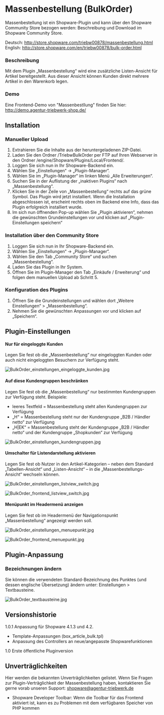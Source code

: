 Massenbestellung (BulkOrder)
==================

Massenbestellung ist ein Shopware-Plugin und kann über den Shopware Community Store bezogen werden: 
Beschreibung und Download im Shopware Community Store.

Deutsch: http://store.shopware.com/triebw00878/massenbestellung.html
English: http://store.shopware.com/en/triebw00878/bulk-order.html

### Beschreibung
Mit dem Plugin „Massenbestellung“ wird eine zusätzliche Listen-Ansicht für Artikel bereitgestellt. Aus dieser Ansicht können Kunden direkt mehrere Artikel in den Warenkorb legen. 

### Demo
Eine Frontend-Demo von "Massenbestllung" finden Sie hier: http://demo.agentur-triebwerk-shop.de/


## Installation
### Manueller Upload
1. Extrahieren Sie die Inhalte aus der heruntergeladenen ZIP-Datei.
2. Laden Sie den Ordner /TriebwBulkOrder per FTP auf Ihren Webserver in den Ordner /engine/Shopware/Plugins/Local/Frontend/.
3. Loggen Sie sich nun in Ihr Shopware-Backend ein.
4. Wählen Sie „Einstellungen“ -> „Plugin-Manager“.
5. Wählen Sie im „Plugin-Manager“ im linken Menü „Alle Erweiterungen“.
6. Suchen Sie in der Auflistung der „inaktiven Plugins“ nach „Massenbestellung“.
7. Klicken Sie in der Zeile von „Massenbestellung“ rechts auf das grüne Symbol. Das Plugin wird jetzt installiert. Wenn die Installation abgeschlossen ist, erscheint rechts oben im Backend eine Info, dass das Plugin erfolgreich installiert wurde.
8. Im sich nun öffnenden Pop-up wählen Sie „Plugin aktivieren“, nehmen die gewünschten Grundeinstellungen vor und klicken auf „Plugin-Einstellungen speichern“


### Installation über den Community Store
1. Loggen Sie sich nun in Ihr Shopware-Backend ein.
2. Wählen Sie „Einstellungen“ -> „Plugin-Manager“.
3. Wählen Sie den Tab „Community Store“ und suchen „Massenbestellung“.
4. Laden Sie das Plugin in Ihr System.
5. Öffnen Sie im Plugin-Manager den Tab „Einkäufe / Erweiterung“ und folgen dem manuellen Upload ab Schritt 5.


### Konfiguration des Plugins
1. Öffnen Sie die Grundeinstellungen und wählen dort „Weitere Einstellungen“ > „Massenbestellung“.
2. Nehmen Sie die gewünschten Anpassungen vor und klicken auf „Speichern“.


## Plugin-Einstellungen
#### Nur für eingeloggte Kunden
Legen Sie fest ob die „Massenbestellung“ nur eingeloggten Kunden oder auch nicht eingeloggten Besuchern zur Verfügung steht.

![BulkOrder_einstellungen_eingeloggte_kunden.jpg](http://doku.agentur-triebwerk-shop.de/bulkorder/BulkOrder_einstellungen_eingeloggte_kunden.jpg)


#### Auf diese Kundengruppen beschränken
Legen Sie fest ob die „Massenbestellung“ nur bestimmten Kundengruppen zur Verfügung steht. Beispiele:
* leeres Textfeld =  Massenbestellung  steht allen Kundengruppen zur Verfügung
* „H“ = Massenbestellung   steht nur der Kundengruppe  „B2B / Händler netto“ zur Verfügung
* „H|EK“ = Massenbestellung   steht der Kundengruppe  „B2B / Händler netto“ und der Kundengruppe  „Shopkunden“ zur Verfügung

![BulkOrder_einstellungen_kundengruppen.jpg](http://doku.agentur-triebwerk-shop.de/bulkorder/BulkOrder_einstellungen_kundengruppen.jpg)

#### Umschalter für Listendarstellung aktivieren
Legen Sie fest ob Nutzer in den Artikel-Kategorien – neben dem Standard „Tabellen-Ansicht“ und  „Listen-Ansicht“ – in die „Massenbestellungs-Ansicht“ wechseln können.

![BulkOrder_einstellungen_listview_switch.jpg](http://doku.agentur-triebwerk-shop.de/bulkorder/BulkOrder_einstellungen_listview_switch.jpg)

![BulkOrder_frontend_listview_switch.jpg](http://doku.agentur-triebwerk-shop.de/bulkorder/BulkOrder_frontend_listview_switch.jpg)


#### Menüpunkt im Headermenü anzeigen
Legen Sie fest ob im Headermenü der Navigationspunkt „Massenbestellung“ angezeigt werden soll. 

![BulkOrder_einstellungen_menuepunkt.jpg](http://doku.agentur-triebwerk-shop.de/bulkorder/BulkOrder_einstellungen_menuepunkt.jpg)

![BulkOrder_frontend_menuepunkt.jpg](http://doku.agentur-triebwerk-shop.de/bulkorder/BulkOrder_frontend_menuepunkt.jpg)

## Plugin-Anpassung  
### Bezeichnungen ändern
Sie können die verwendeten Standard-Bezeichnung des Punktes (und dessen englische Übersetzung) ändern unter: 
Einstellungen > Textbausteine. 

![BulkOrder_textbausteine.jpg](http://doku.agentur-triebwerk-shop.de/bulkorder/BulkOrder_textbausteine.jpg)

## Versionshistorie
1.0.1 Anpassung für Shopware 4.1.3 und 4.2.
* Template-Anpassungen (box_article_bulk.tpl)
* Anpassung des Controllers an neue/angepasste Shopwarefunktionen

1.0 Erste öffentliche Pluginversion

## Unverträglichkeiten
Hier werden die bekannten Unverträglichkeiten gelistet.
Wenn Sie Fragen zur Plugin-Verträglichkeit der Massenbestellung haben, kontaktieren Sie gerne vorab unseren Support: shopware@agentur-triebwerk.de

* Shopware Developer Toolbar: 
Wenn die Toolbar für das Frontend aktiviert ist, kann es zu Problemen mit dem verfügbaren Speicher von PHP kommen
 


